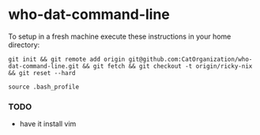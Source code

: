 # who-dat-command-line 
To setup in a fresh machine execute these instructions in your home directory:

    git init && git remote add origin git@github.com:CatOrganization/who-dat-command-line.git && git fetch && git checkout -t origin/ricky-nix && git reset --hard
    
    source .bash_profile

### TODO

* have it install vim
